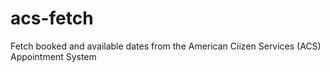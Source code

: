 # acs-fetch
Fetch booked and available dates from the American Ciizen Services (ACS) Appointment System
